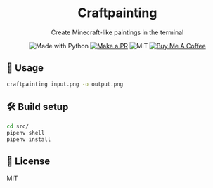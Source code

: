 <h1 align="center">Craftpainting</h1>
<p align="center">Create Minecraft-like paintings in the terminal</p>

<p align="center">
  <img src="https://img.shields.io/badge/Made%20With-Python-black?style=flat-square&" alt="Made with Python" />
  <a href="http://makeapullrequest.com/"><img src="https://img.shields.io/badge/PRs-welcome-brightgreen.svg?style=flat-square" alt="Make a PR" /></a>
  <img src="https://img.shields.io/github/license/ninest/craftpainting?style=flat-square" alt="MIT" />
  <a href="https://www.buymeacoffee.com/ninest">
    <img src="https://img.shields.io/badge/Donate-Buy%20Me%20A%20Coffee-orange.svg?style=flat-square" alt="Buy Me A Coffee">
  </a>
</p>

<p align="center">

  <!-- <img src="> -->

</p>


## 🚀 Usage

```bash
craftpainting input.png -o output.png
```

## 🛠 Build setup

```bash
cd src/
pipenv shell
pipenv install
```

<!-- ## 😱 Issues and limitations -->

## 📜 License
MIT

<!-- ## 🔖 Legal attribution -->
<!-- Google Play and the Google Play logo are trademarks of Google LLC. -->
